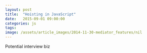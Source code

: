 ```yaml
---
layout: post
title:  "Hoisting in JavaScript"
date:   2015-09-01 09:00:00
categories: js
tags:  
image: /assets/article_images/2014-11-30-mediator_features/nil
---
```

Potential interview biz
